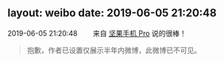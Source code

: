 layout: weibo
date: 2019-06-05 21:20:48
---
2019-06-05 21:20:48  &nbsp;&nbsp;&nbsp;&nbsp;&nbsp;&nbsp; 来自 <a href="http://app.weibo.com/t/feed/Z4AgP" rel="nofollow">坚果手机 Pro</a>
说的很棒！
>  抱歉，作者已设置仅展示半年内微博，此微博已不可见。 ​​​
